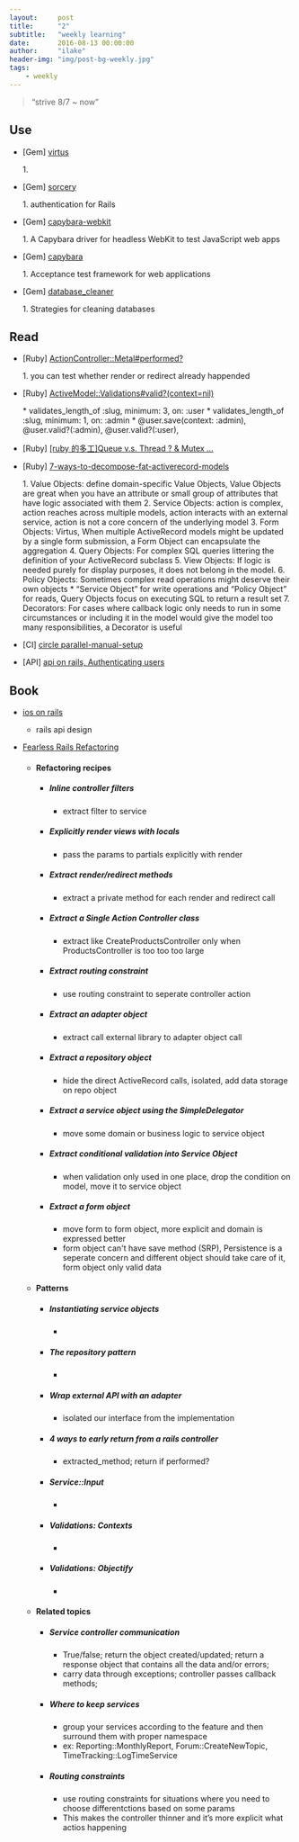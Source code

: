 ```yaml
---
layout:     post
title:      "2"
subtitle:   "weekly learning"
date:       2016-08-13 00:00:00
author:     "ilake"
header-img: "img/post-bg-weekly.jpg"
tags:
    - weekly
---
```

> “strive 8/7 ~ now”

## Use
* <p>[Gem] <a href="https://github.com/solnic/virtus">virtus</a></p>
  1.

* <p>[Gem] <a href="https://github.com/NoamB/sorcery">sorcery</a></p>
  1. authentication for Rails

* <p>[Gem] <a href="https://github.com/thoughtbot/capybara-webkit">capybara-webkit</a></p>
  1. A Capybara driver for headless WebKit to test JavaScript web apps

* <p>[Gem] <a href="https://github.com/jnicklas/capybara">capybara</a></p>
  1. Acceptance test framework for web applications

* <p>[Gem] <a href="https://github.com/DatabaseCleaner/database_cleaner">database_cleaner</a></p>
  1. Strategies for cleaning databases

## Read
* <p>[Ruby] <a href="http://api.rubyonrails.org/v4.1.4/classes/ActionController/Metal.html#method-i-performed-3F">ActionController::Metal#performed?</a></p>
  1. you can test whether render or redirect already happended

* <p>[Ruby] <a href="http://api.rubyonrails.org/classes/ActiveModel/Validations.html#method-i-valid-3F">ActiveModel::Validations#valid?(context=nil)</a></p>
  * validates_length_of :slug, minimum: 3, on: :user
  * validates_length_of :slug, minimum: 1, on: :admin
  * @user.save(context: :admin), @user.valid?(:admin), @user.valid?(:user),

* <p>[Ruby] <a href="http://railsfun.tw/t/ruby-queue-v-s-thread-mutex/619/2">[ruby 的多工]Queue v.s. Thread ? & Mutex …</a></p>

* <p>[Ruby] <a href="http://blog.codeclimate.com/blog/2012/10/17/7-ways-to-decompose-fat-activerecord-models/">7-ways-to-decompose-fat-activerecord-models</a></p>
  1. Value Objects: define domain-specific Value Objects,  Value Objects are great when you have an attribute or small group of attributes that have logic associated with them
  2. Service Objects: action is complex,  action reaches across multiple models, action interacts with an external service, action is not a core concern of the underlying model
  3. Form Objects: Virtus, When multiple ActiveRecord models might be updated by a single form submission, a Form Object can encapsulate the aggregation
  4. Query Objects: For complex SQL queries littering the definition of your ActiveRecord subclass
  5. View Objects: If logic is needed purely for display purposes, it does not belong in the model.
  6. Policy Objects: Sometimes complex read operations might deserve their own objects
      * “Service Object” for write operations and “Policy Object” for reads, Query Objects focus on executing SQL to return a result set
  7. Decorators: For cases where callback logic only needs to run in some circumstances or including it in the model would give the model too many responsibilities, a Decorator is useful


* <p>[CI] <a href="https://circleci.com/docs/parallel-manual-setup/">circle parallel-manual-setup</a></p>

* <p>[API] <a href="http://apionrails.icalialabs.com/book/chapter_five">api on rails, Authenticating users</a></p>

## Book
* <p> <a href="https://gumroad.com/l/ios-on-rails">ios on rails</a></p>

  * rails api design

* <p> <a href="http://rails-refactoring.com/">Fearless Rails Refactoring</a></p>

  * #### Refactoring recipes

     * ##### Inline controller filters
         * extract filter to service

     * ##### Explicitly render views with locals
         * pass the params to partials explicitly with render

     * ##### Extract render/redirect methods
         * extract a private method for each render and redirect call

     * ##### Extract a Single Action Controller class
         * extract like CreateProductsController only when ProductsController is too too too large

     * ##### Extract routing constraint
         * use routing constraint to seperate controller action

     * ##### Extract an adapter object
         * extract call external library to adapter object call

     * ##### Extract a repository object
         * hide the direct ActiveRecord calls, isolated, add data storage on repo object

     * ##### Extract a service object using the SimpleDelegator
         * move some domain or business logic to service object

     * ##### Extract conditional validation into Service Object
         * when validation only used in one place, drop the condition on model, move it to service object

     * ##### Extract a form object
         * move form to form object, more explicit and domain is expressed better
         * form object can't have save method (SRP), Persistence is a seperate concern and different object should take care of it, form object only valid data

  * #### Patterns

     * ##### Instantiating service objects
       *

     * ##### The repository pattern
       *

     * ##### Wrap external API with an adapter
         * isolated our interface from the implementation

     * ##### 4 ways to early return from a rails controller

         * extracted_method; return if performed?

     * ##### Service::Input
       *

     * ##### Validations: Contexts
       *

     * ##### Validations: Objectify
       *

  * #### Related topics

     * ##### Service controller communication
         * True/false; return the object created/updated; return a response object that contains all the data and/or errors;
         * carry data through exceptions; controller passes callback methods;

     * ##### Where to keep services
         * group your services according to the feature and then surround them with proper namespace
         * ex: Reporting::MonthlyReport, Forum::CreateNewTopic, TimeTracking::LogTimeService

     * ##### Routing constraints
         * use routing constraints for situations where you need to choose differentctions based on some params
         * This makes the controller thinner and it’s more explicit what actios happening
